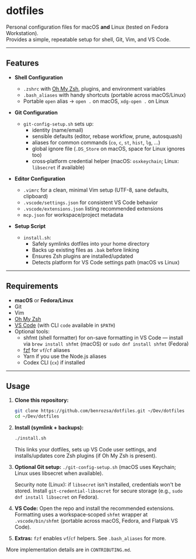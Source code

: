 # dotfiles

Personal configuration files for macOS **and** Linux (tested on Fedora Workstation).  
Provides a simple, repeatable setup for shell, Git, Vim, and VS Code.

---

## Features

- **Shell Configuration**
  - `.zshrc` with [Oh My Zsh](https://ohmyz.sh/), plugins, and environment variables
  - `.bash_aliases` with handy shortcuts (portable across macOS/Linux)
  - Portable `open` alias → `open .` on macOS, `xdg-open .` on Linux

- **Git Configuration**
  - `git-config-setup.sh` sets up:
    - identity (name/email)
    - sensible defaults (editor, rebase workflow, prune, autosquash)
    - aliases for common commands (`co`, `c`, `st`, `hist`, `lg`, …)
    - global ignore file (`.DS_Store` on macOS, space for Linux ignores too)
    - cross‑platform credential helper (macOS: `osxkeychain`; Linux: `libsecret` if available)

- **Editor Configuration**
  - `.vimrc` for a clean, minimal Vim setup (UTF-8, sane defaults, clipboard)
  - `.vscode/settings.json` for consistent VS Code behavior
  - `.vscode/extensions.json` listing recommended extensions
  - `mcp.json` for workspace/project metadata

- **Setup Script**
  - `install.sh`:
    - Safely symlinks dotfiles into your home directory
    - Backs up existing files as `.bak` before linking
    - Ensures Zsh plugins are installed/updated
    - Detects platform for VS Code settings path (macOS vs Linux)

---

## Requirements

- **macOS** or **Fedora/Linux**
- Git
- Vim
- [Oh My Zsh](https://ohmyz.sh/)
- [VS Code](https://code.visualstudio.com/) (with CLI `code` available in `$PATH`)
- Optional tools:
  - shfmt (shell formatter) for on-save formatting in VS Code — install via `brew install shfmt` (macOS) or `sudo dnf install shfmt` (Fedora)
  - [fzf](https://github.com/junegunn/fzf) for `vf`/`cf` aliases
  - Yarn if you use the Node.js aliases
  - Codex CLI (`cx`) if installed

---

## Usage

1. **Clone this repository:**

   ```sh
   git clone https://github.com/benrozsa/dotfiles.git ~/Dev/dotfiles
   cd ~/Dev/dotfiles
   ```

2. **Install (symlink + backups):**

   ```sh
   ./install.sh
   ```

   This links your dotfiles, sets up VS Code user settings, and installs/updates core Zsh plugins (if Oh My Zsh is present).

3. **Optional Git setup:** `./git-config-setup.sh` (macOS uses Keychain; Linux uses libsecret when available).

   Security note (Linux): if `libsecret` isn't installed, credentials won't be stored. Install `git-credential-libsecret` for secure storage (e.g., `sudo dnf install libsecret` on Fedora).

4. **VS Code:** Open the repo and install the recommended extensions. Formatting uses a workspace‑scoped `shfmt` wrapper at `.vscode/bin/shfmt` (portable across macOS, Fedora, and Flatpak VS Code).

5. **Extras:** `fzf` enables `vf`/`cf` helpers. See `.bash_aliases` for more.

More implementation details are in `CONTRIBUTING.md`.
